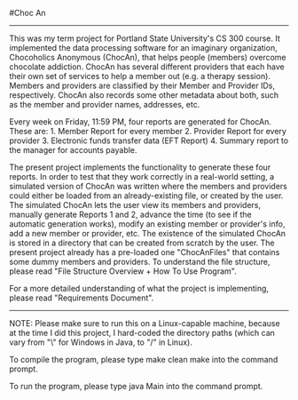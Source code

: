#Choc An

------------------------------------------------------------------------------------------------------------------
This was my term project for Portland State University's CS 300 course. It
implemented the data processing software for an imaginary organization, 
Chocoholics Anonymous (ChocAn), that helps people (members) overcome chocolate 
addiction. ChocAn has several different providers that each have their own
set of services to help a member out (e.g. a therapy session). Members and
providers are classified by their Member and Provider IDs, respectively.
ChocAn also records some other metadata about both, such as the member and
provider names, addresses, etc.

Every week on Friday, 11:59 PM, four reports are generated for ChocAn. These are:
	1. Member Report for every member
	2. Provider Report for every provider
	3. Electronic funds transfer data (EFT Report)
	4. Summary report to the manager for accounts payable.

The present project implements the functionality to generate these four reports.
In order to test that they work correctly in a real-world setting, a simulated
version of ChocAn was written where the members and providers could either be
loaded from an already-existing file, or created by the user. The simulated
ChocAn lets the user view its members and providers, manually generate Reports
1 and 2, advance the time (to see if the automatic generation works), modify
an existing member or provider's info, add a new member or provider, etc. The
existence of the simulated ChocAn is stored in a directory that can be created
from scratch by the user. The present project already has a pre-loaded one
"ChocAnFiles" that contains some dummy members and providers. To understand
the file structure, please read "File Structure Overview + How To Use Program".

For a more detailed understanding of what the project is implementing, please 
read "Requirements Document".

------------------------------------------------------------------------------------------------------------------
NOTE: Please make sure to run this on a Linux-capable machine, because at the
time I did this project, I hard-coded the directory paths (which can vary
from "\\" for Windows in Java, to "/" in Linux).

To compile the program, please type
	make clean
	make
into the command prompt.

To run the program, please type
	java Main
into the command prompt.

